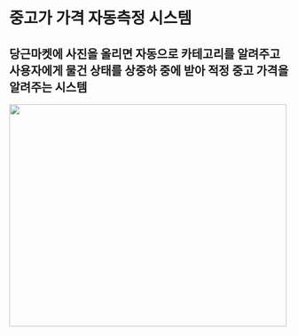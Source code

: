 # 중고가 가격 자동측정 시스템

## 당근마켓에 사진을 올리면 자동으로 카테고리를 알려주고 사용자에게 물건 상태를 상중하 중에 받아 적정 중고 가격을 알려주는 시스템

<img src=https://user-images.githubusercontent.com/79887655/143183157-18c6bbd1-81d2-4356-a9e4-42bc0d0e944a.png width="500" height="400"/>
